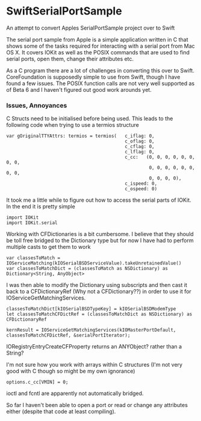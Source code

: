 SwiftSerialPortSample
=====================

An attempt to convert Apples SerialPortSample project over to Swift

The serial port sample from Apple is a simple application written in C that shows some of the tasks required for interacting with a serial port from Mac OS X. It covers IOKit as well as the POSIX commands that are used to find serial ports, open them, change their attributes etc.

As a C program there are a lot of challenges in converting this over to Swift. CoreFoundation is supposedly simple to use from Swift, though I have found a few issues. The POSIX function calls are not very well supported as of Beta 6 and I haven't figured out good work arounds yet. 

### Issues, Annoyances
C Structs need to be initialised before being used. This leads to the following code when trying to use a termios structure

	var gOriginalTTYAttrs: termios = termios(	c_iflag: 0, 
												c_oflag: 0, 
												c_cflag: 0, 
												c_lflag: 0, 
												c_cc: 	(0, 0, 0, 0, 0, 0, 0, 0, 
														 0, 0, 0, 0, 0, 0, 0, 0, 
														 0, 0, 0, 0), 
												c_ispeed: 0, 
												c_ospeed: 0)

It took me a little while to figure out how to access the serial parts of IOKit. In the end it is pretty simple

	import IOKit
	import IOKit.serial

Working with CFDictionaries is a bit cumbersome. I believe that they should be toll free bridged to the Dictionary type but for now I have had to perform multiple casts to get them to work

	var classesToMatch = IOServiceMatching(kIOSerialBSDServiceValue).takeUnretainedValue()
    var classesToMatchDict = (classesToMatch as NSDictionary) as Dictionary<String, AnyObject>
    
I was then able to modify the Dictionary using subscripts and then cast it back to a CFDictionaryRef (Why not a CFDictionary??) in order to use it for IOServiceGetMatchingServices.

	classesToMatchDict[kIOSerialBSDTypeKey] = kIOSerialBSDModemType
    let classesToMatchCFDictRef = (classesToMatchDict as NSDictionary) as CFDictionaryRef
        
    kernResult = IOServiceGetMatchingServices(kIOMasterPortDefault, classesToMatchCFDictRef, &serialPortIterator);
    
IORegistryEntryCreateCFProperty returns an ANYObject? rather than a String?

I'm not sure how you work with arrays within C structures (I'm not very good with C though so might be my own ignorance) 

	options.c_cc[VMIN] = 0;
	
ioctl and fcntl are apparently not automatically bridged. 

So far I haven't been able to open a port or read or change any attributes either (despite that code at least compiling). 